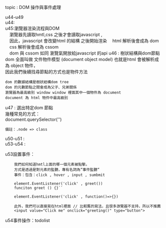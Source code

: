 topic : DOM 操作與事件處理 
  
  u44-u49   
  u44:  
  u45:瀏覽器渲染流程與DOM  
    &emsp;瀏覽器先讀取hmtl,css 之後才會讀取javascript ,  
    &emsp;因此，javascript 會改變html 的結構 之後開始渲染 
    &emsp;html 解析後會成為 dom   
    &emsp;css  解析後會成為 cssom  
    &emsp;dom 與 cssom 如同 瀏覽氣開放給javascript 的api 
  u46 : 樹狀結構與dom節點  
    dom 全面叫做 文件物件模型 (document object model)
    也就是html 會被解析成為 object 物件，  
    因此我們後續找尋節點的方式也是物件方法  
    
    dom 的數據結構是樹狀結構dom tree 
    dom 的元數節點之間會成為父子、兄弟關係
    瀏覽器為最高級別 window window 裡面其中一個物件為 document  
    document 為 html 物件中最高級別  
    
  u47 : 選出特定dom 節點  
    幾種常見的方式：  
    document.querySelector('')  

    備註：.node => class 


u50-u51 :  
  u53-u54 :   
  
  u53設置事件：
  
        我們如何知道hmtl上面的哪一個元素被點擊。  
        方式是透過是對元素的監聽，專有名詞為“事件監聽“  
        事件：包含：click , hover , input , sumbmit   
        
        element.EventListener('click' , greet())
        funciton greet () {}``

        element.EventListener('click' , function()=>{})

        此外，我們可以直接寫在html裡面 // 比較舊的寫法，且很多游覽器不支持，所以不推薦  
        <input value="Click me" onclick="greeting()" type="button">  
        
   u54事件操作：todolist 
